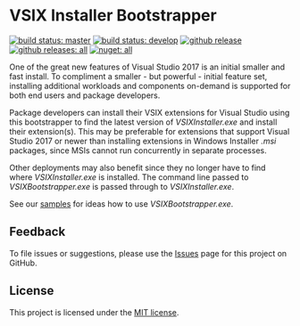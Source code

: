 VSIX Installer Bootstrapper
===========================

[![build status: master](https://dev.azure.com/azure-public/vssetup/_apis/build/status/Microsoft.vsixbootstrapper?branchName=master&label=master)](https://dev.azure.com/azure-public/vssetup/_build/latest?definitionId=19?branchName=master)
[![build status: develop](https://dev.azure.com/azure-public/vssetup/_apis/build/status/Microsoft.vsixbootstrapper?branchName=develop&label=develop)](https://dev.azure.com/azure-public/vssetup/_build/latest?definitionId=19?branchName=develop)
[![github release](https://img.shields.io/github/release/Microsoft/vsixbootstrapper.svg?logo=github)](https://github.com/Microsoft/vsixbootstrapper/releases/latest)
[![github releases: all](https://img.shields.io/github/downloads/Microsoft/vsixbootstrapper/total.svg?logo=github&label=github)](https://github.com/Microsoft/vsixbootstrapper/releases)
[![nuget: all](https://img.shields.io/nuget/dt/vsixbootstrapper.svg?label=nuget)](https://nuget.org/packages/vsixbootstrapper)

One of the great new features of Visual Studio 2017 is an initial smaller and fast install. To compliment a smaller - but powerful - initial feature set, installing additional workloads and components on-demand is supported for both end users and package developers.

Package developers can install their VSIX extensions for Visual Studio using this bootstrapper to find the latest version of _VSIXInstaller.exe_ and install their extension(s). This may be preferable for extensions that support Visual Studio 2017 or newer than installing extensions in Windows Installer _.msi_ packages, since MSIs cannot run concurrently in separate processes.

Other deployments may also benefit since they no longer have to find where _VSIXInstaller.exe_ is installed. The command line passed to _VSIXBootstrapper.exe_ is passed through to _VSIXInstaller.exe_.

See our [samples](https://github.com/Microsoft/vsixbootstrapper/wiki/Samples) for ideas how to use _VSIXBootstrapper.exe_.

## Feedback

To file issues or suggestions, please use the [Issues][] page for this project on GitHub.

## License

This project is licensed under the [MIT license](LICENSE.txt).

  [issues]: https://github.com/Microsoft/vsixbootstrapper/issues
  [wix]: http://wixtoolset.org
